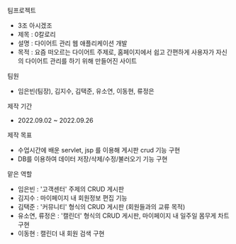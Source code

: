 팀프로젝트
- 3조 아시겠조
- 제목 : 0칼로리
- 설명 : 다이어트 관리 웹 애플리케이션 개발
- 목적 : 요즘 떠오르는 다이어트 주제로,
홈페이지에서 쉽고 간편하게 사용자가 자신의 다이어트 관리를 하기 위해 만들어진 사이트

팀원
- 임은빈(팀장), 김지수, 김택준, 유소연, 이동현, 류정은

제작 기간
- 2022.09.02 ~ 2022.09.26

제작 목표
- 수업시간에 배운 servlet, jsp 를 이용해 게시판 crud 기능 구현
- DB를 이용하여 데이터 저장/삭제/수정/불러오기 기능 구현

맡은 역할
- 임은빈 : '고객센터' 주제의 CRUD 게시판
- 김지수 : 마이페이지 내 회원정보 편집 기능
- 김택준 : '커뮤니티' 형식의 CRUD 게시판 (회원들과의 교류 목적)
- 유소연, 류정은 : '캘린더' 형식의 CRUD 게시판, 마이페이지 내 일주일 몸무게 차트 구현
- 이동현 : 캘린더 내 회원 검색 구현
